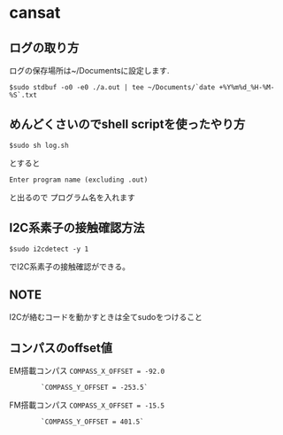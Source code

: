 # cansat

## ログの取り方

ログの保存場所は~/Documentsに設定します.


```shell
$sudo stdbuf -o0 -e0 ./a.out | tee ~/Documents/`date +%Y%m%d_%H-%M-%S`.txt
```

## めんどくさいのでshell scriptを使ったやり方

```shell
$sudo sh log.sh
```
とすると
```shell
Enter program name (excluding .out)
```
と出るので
プログラム名を入れます

## I2C系素子の接触確認方法
`$sudo i2cdetect -y 1`

でI2C系素子の接触確認ができる。

## NOTE

I2Cが絡むコードを動かすときは全てsudoをつけること

## コンパスのoffset値
EM搭載コンパス `COMPASS_X_OFFSET = -92.0`

            `COMPASS_Y_OFFSET = -253.5`
            
FM搭載コンパス `COMPASS_X_OFFSET = -15.5`

            `COMPASS_Y_OFFSET = 401.5`
